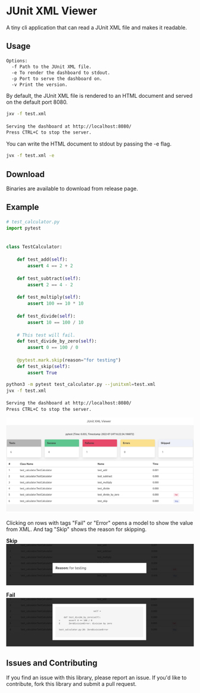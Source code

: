 # JUnit XML Viewer

A tiny cli application that can read a JUnit XML file and makes it readable.

## Usage

```text
Options:
  -f Path to the JUnit XML file.
  -e To render the dashboard to stdout.
  -p Port to serve the dashboard on.
  -v Print the version.
```

By default, the JUnit XML file is rendered to an HTML document and served on the default port 8080. 

```sh
jxv -f test.xml

Serving the dashboard at http://localhost:8080/
Press CTRL+C to stop the server.
```

You can write the HTML document to stdout by passing the -e flag.

```sh
jvx -f test.xml -e
```

## Download

Binaries are available to download from release page.

## Example

```python
# test_calculator.py
import pytest


class TestCalculator:

    def test_add(self):
        assert 4 == 2 + 2

    def test_subtract(self):
        assert 2 == 4 - 2

    def test_multiply(self):
        assert 100 == 10 * 10

    def test_divide(self):
        assert 10 == 100 / 10
    
    # This test will fail.
    def test_divide_by_zero(self):
        assert 0 == 100 / 0

    @pytest.mark.skip(reason="for testing")
    def test_skip(self):
        assert True
```

```sh
python3 -m pytest test_calculator.py --junitxml=test.xml
jvx -f test.xml

Serving the dashboard at http://localhost:8080/
Press CTRL+C to stop the server.
```

![dashboard](dashboard.png)

Clicking on rows with tags "Fail" or "Error" opens a model to show the value from XML. And tag "Skip" shows the reason for skipping.

**Skip**
![dashboard](skip.png)

**Fail**
![dashboard](fail.png)


## Issues and Contributing
If you find an issue with this library, please report an issue. If you'd like to contribute, fork this library and submit a pull request.